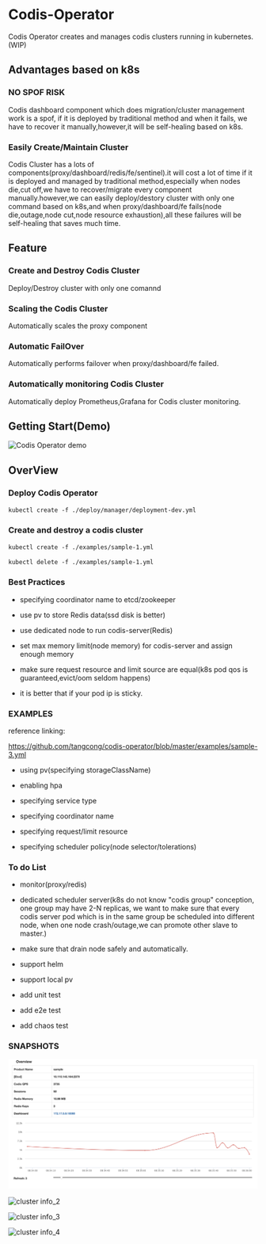 # Codis-Operator

Codis Operator creates and manages codis clusters running in kubernetes.(WIP)

## Advantages based on k8s

### NO SPOF RISK

Codis dashboard component which does migration/cluster management work is a spof, if it is deployed by traditional method and when it fails, we have to recover it manually,however,it will be self-healing based on k8s.

### Easily Create/Maintain Cluster

Codis Cluster has a lots of components(proxy/dashboard/redis/fe/sentinel).it will cost a lot of time if it is deployed and managed by traditional method,especially when nodes die,cut off,we have to recover/migrate every component manually.however,we can easily deploy/destory cluster with only one command based on k8s,and when proxy/dashboard/fe fails(node die,outage,node cut,node resource exhaustion),all these failures will be self-healing that saves much time.

## Feature

### Create and Destroy Codis Cluster

Deploy/Destroy cluster with only one comannd
	
### Scaling the Codis Cluster 

Automatically scales the proxy component

### Automatic FailOver

Automatically performs failover when proxy/dashboard/fe failed.

### Automatically monitoring Codis Cluster

Automatically deploy Prometheus,Grafana for Codis cluster monitoring.

## Getting Start(Demo)

![Codis Operator demo](https://raw.githubusercontent.com/tangcong/codis-operator/master/doc/images/codis-operator.gif)

## OverView 


### Deploy Codis Operator
	
```
kubectl create -f ./deploy/manager/deployment-dev.yml
```

### Create and destroy a codis cluster

```
kubectl create -f ./examples/sample-1.yml
```

```
kubectl delete -f ./examples/sample-1.yml
```

### Best Practices

* specifying coordinator name to etcd/zookeeper

* use pv to store Redis data(ssd disk is better) 

* use dedicated node to run codis-server(Redis)

* set max memory limit(node memory) for codis-server and assign enough memory 

* make sure request resource and limit source are equal(k8s pod qos is guaranteed,evict/oom seldom happens)

* it is better that if your pod ip is sticky. 

### EXAMPLES

reference linking: 

https://github.com/tangcong/codis-operator/blob/master/examples/sample-3.yml

* using pv(specifying storageClassName)

* enabling hpa

* specifying service type

* specifying coordinator name 

* specifying request/limit resource 

* specifying scheduler policy(node selector/tolerations)


### To do List

* monitor(proxy/redis)

* dedicated scheduler server(k8s do not know "codis group" conception, one group may have 2-N replicas, we want to make sure that every codis server pod which is in the same group be scheduled into different node, when one node crash/outage,we can promote other slave to master.)

* make sure that drain node safely and automatically.

* support helm

* support local pv

* add unit test

* add e2e test

* add chaos test

### SNAPSHOTS

![cluster info_1](./doc/images/1.png)

![cluster info_2](./doc/images/2.png)

![cluster info_3](./doc/images/3.png)

![cluster info_4](./doc/images/4.png)
